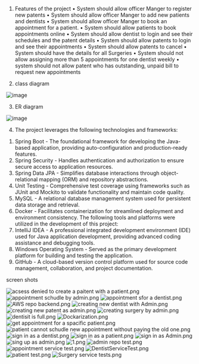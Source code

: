 1)	Features of the project 
•	System should allow officer Manger to register new patents 
•	System should allow officer Manger to add new patients and dentists
•	System should allow officer Manger to book an appointment for a patient.
•	System should allow patients to book appointments online
•	System should allow dentist to login and see their schedules and the patent details
•	System should allow patents to login and see their appointments
•	System should allow patents to cancel
•	System should have the details for all Surgeries 
•	System should not allow assigning more than 5 appointments for one dentist weekly
•	system should not allow patent who has outstanding, unpaid bill to request new appointments


2)	class diagram 


![image](https://github.com/user-attachments/assets/3fe0ff84-6645-4e41-a12c-1fc1b162101c)

3)	ER diagram

   ![image](https://github.com/user-attachments/assets/88f64063-c0a1-4fb5-a8f3-7249cec28fb8)



4)	The project leverages the following technologies and frameworks:
1.	Spring Boot - The foundational framework for developing the Java-based application, providing auto-configuration and production-ready features.
2.	Spring Security - Handles authentication and authorization to ensure secure access to application resources.
3.	Spring Data JPA - Simplifies database interactions through object-relational mapping (ORM) and repository abstractions.
4.	Unit Testing - Comprehensive test coverage using frameworks such as JUnit and Mockito to validate functionality and maintain code quality.
5.	MySQL - A relational database management system used for persistent data storage and retrieval.
6.	Docker - Facilitates containerization for streamlined deployment and environment consistency.
The following tools and platforms were utilized in the development of this project:
1.	IntelliJ IDEA - A professional integrated development environment (IDE) used for Java application development, providing advanced coding assistance and debugging tools.
2.	Windows Operating System - Served as the primary development platform for building and testing the application.
3.	GitHub - A cloud-based version control platform used for source code management, collaboration, and project documentation.


screen shots


![acsess denied to create a paitent with a patient.png](..%2F..%2F..%2F..%2F..%2Ffinal%2Ffinal%20screenshots%2Facsess%20denied%20to%20create%20a%20paitent%20with%20a%20patient.png)
![appointment schudle by admin.png](..%2F..%2F..%2F..%2F..%2Ffinal%2Ffinal%20screenshots%2Fappointment%20schudle%20by%20admin.png)
![appointment sfor a dentist.png](..%2F..%2F..%2F..%2F..%2Ffinal%2Ffinal%20screenshots%2Fappointment%20sfor%20a%20dentist.png)
![AWS repo backend.png](..%2F..%2F..%2F..%2F..%2Ffinal%2Ffinal%20screenshots%2FAWS%20repo%20backend.png)
![creating new dentist with Admin.png](..%2F..%2F..%2F..%2F..%2Ffinal%2Ffinal%20screenshots%2Fcreating%20new%20dentist%20with%20Admin.png)
![creating new patent as admin.png](..%2F..%2F..%2F..%2F..%2Ffinal%2Ffinal%20screenshots%2Fcreating%20new%20patent%20as%20admin.png)
![creating surgery by admin.png](..%2F..%2F..%2F..%2F..%2Ffinal%2Ffinal%20screenshots%2Fcreating%20surgery%20by%20admin.png)
![dentisit is full.png](..%2F..%2F..%2F..%2F..%2Ffinal%2Ffinal%20screenshots%2Fdentisit%20is%20full.png)
![Dockarization.png](..%2F..%2F..%2F..%2F..%2Ffinal%2Ffinal%20screenshots%2FDockarization.png)
![get appointment for a spacific patient.png](..%2F..%2F..%2F..%2F..%2Ffinal%2Ffinal%20screenshots%2Fget%20appointment%20for%20a%20spacific%20patient.png)
![patient cannot schudle new appointment without paying the old one.png](..%2F..%2F..%2F..%2F..%2Ffinal%2Ffinal%20screenshots%2Fpatient%20cannot%20schudle%20new%20appointment%20without%20paying%20the%20old%20one.png)
![sign in as a dentist.png](..%2F..%2F..%2F..%2F..%2Ffinal%2Ffinal%20screenshots%2Fsign%20in%20as%20a%20dentist.png)
![sign in as a patient.png](..%2F..%2F..%2F..%2F..%2Ffinal%2Ffinal%20screenshots%2Fsign%20in%20as%20a%20patient.png)
![sign in as Admin.png](..%2F..%2F..%2F..%2F..%2Ffinal%2Ffinal%20screenshots%2Fsign%20in%20as%20Admin.png)
![sing up as admin.png](..%2F..%2F..%2F..%2F..%2Ffinal%2Ffinal%20screenshots%2Fsing%20up%20as%20admin.png)
![1.png](..%2F..%2F..%2F..%2F..%2Ffinal%2Ffinal%20screenshots%2Ftesting%2F1.png)
![admin repo test.png](..%2F..%2F..%2F..%2F..%2Ffinal%2Ffinal%20screenshots%2Ftesting%2Fadmin%20repo%20test.png)
![appointment service test.png](..%2F..%2F..%2F..%2F..%2Ffinal%2Ffinal%20screenshots%2Ftesting%2Fappointment%20service%20test.png)
![DentistServiceTest.png](..%2F..%2F..%2F..%2F..%2Ffinal%2Ffinal%20screenshots%2Ftesting%2FDentistServiceTest.png)
![patient test.png](..%2F..%2F..%2F..%2F..%2Ffinal%2Ffinal%20screenshots%2Ftesting%2Fpatient%20test.png)
![Surgery service tests.png](..%2F..%2F..%2F..%2F..%2Ffinal%2Ffinal%20screenshots%2Ftesting%2FSurgery%20service%20tests.png)
